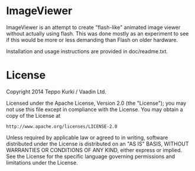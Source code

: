 ImageViewer
===========

ImageViewer is an attempt to create "flash-like" animated image viewer without actually using flash. This was done mostly as an experiment to see if this would be more or less demanding than Flash on older hardware. 

Installation and usage instructions are provided in doc/readme.txt.

License
=======

Copyright 2014 Teppo Kurki / Vaadin Ltd.

Licensed under the Apache License, Version 2.0 (the "License");
you may not use this file except in compliance with the License.
You may obtain a copy of the License at

    http://www.apache.org/licenses/LICENSE-2.0

Unless required by applicable law or agreed to in writing, software
distributed under the License is distributed on an "AS IS" BASIS,
WITHOUT WARRANTIES OR CONDITIONS OF ANY KIND, either express or implied.
See the License for the specific language governing permissions and
limitations under the License.
